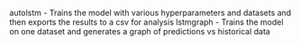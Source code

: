autolstm - Trains the model with various hyperparameters and datasets and then exports the results to a csv for analysis
lstmgraph - Trains the model on one dataset and generates a graph of predictions vs historical data
